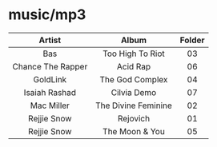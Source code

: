 # music/mp3

Artist | Album | Folder
:----: | :---: | :---:
Bas | Too High To Riot | 03
Chance The Rapper | Acid Rap | 06
GoldLink | The God Complex | 04
Isaiah Rashad | Cilvia Demo | 07
Mac Miller | The Divine Feminine | 02
Rejjie Snow | Rejovich | 01
Rejjie Snow | The Moon & You | 05


